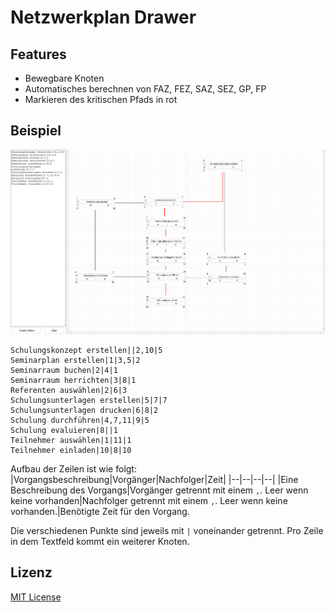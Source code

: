 # Netzwerkplan Drawer

## Features
- Bewegbare Knoten
- Automatisches berechnen von FAZ, FEZ, SAZ, SEZ, GP, FP
- Markieren des kritischen Pfads in rot

## Beispiel
![](screenshot.png?raw=True)

```
Schulungskonzept erstellen||2,10|5
Seminarplan erstellen|1|3,5|2
Seminarraum buchen|2|4|1
Seminarraum herrichten|3|8|1
Referenten auswählen|2|6|3
Schulungsunterlagen erstellen|5|7|7
Schulungsunterlagen drucken|6|8|2
Schulung durchführen|4,7,11|9|5
Schulung evaluieren|8||1
Teilnehmer auswählen|1|11|1
Teilnehmer einladen|10|8|10
```

Aufbau der Zeilen ist wie folgt:
|Vorgangsbeschreibung|Vorgänger|Nachfolger|Zeit|
|--|--|--|--|
|Eine Beschreibung des Vorgangs|Vorgänger getrennt mit einem `,`. Leer wenn keine vorhanden|Nachfolger getrennt mit einem `,`. Leer wenn keine vorhanden.|Benötigte Zeit für den Vorgang.

Die verschiedenen Punkte sind jeweils mit `|` voneinander getrennt. Pro Zeile in dem Textfeld kommt ein weiterer Knoten.

## Lizenz
[MIT License](https://opensource.org/licenses/MIT)